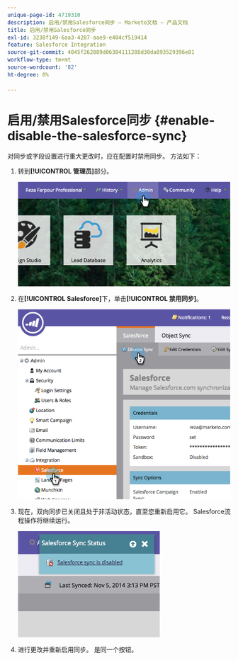 ```yaml
---
unique-page-id: 4719310
description: 启用/禁用Salesforce同步 — Marketo文档 — 产品文档
title: 启用/禁用Salesforce同步
exl-id: 3238f149-6aa3-4207-aae9-e404cf519414
feature: Salesforce Integration
source-git-commit: 4045f262889d06304111288d30da893529396e81
workflow-type: tm+mt
source-wordcount: '82'
ht-degree: 0%

---
```


# 启用/禁用Salesforce同步 {#enable-disable-the-salesforce-sync}

对同步或字段设置进行重大更改时，应在配置时禁用同步。 方法如下：

1. 转到&#x200B;**[!UICONTROL 管理员]**&#x200B;部分。

   ![](assets/image2014-12-10-13-3a24-3a35.png)

1. 在&#x200B;**[!UICONTROL Salesforce]**&#x200B;下，单击&#x200B;**[!UICONTROL 禁用同步]**。

   ![](assets/image2014-12-10-13-3a24-3a47.png)

1. 现在，双向同步已关闭且处于非活动状态，直至您重新启用它。 Salesforce流程操作将继续运行。

   ![](assets/image2014-12-10-13-3a24-3a58.png)

1. 进行更改并重新启用同步。 是同一个按钮。
